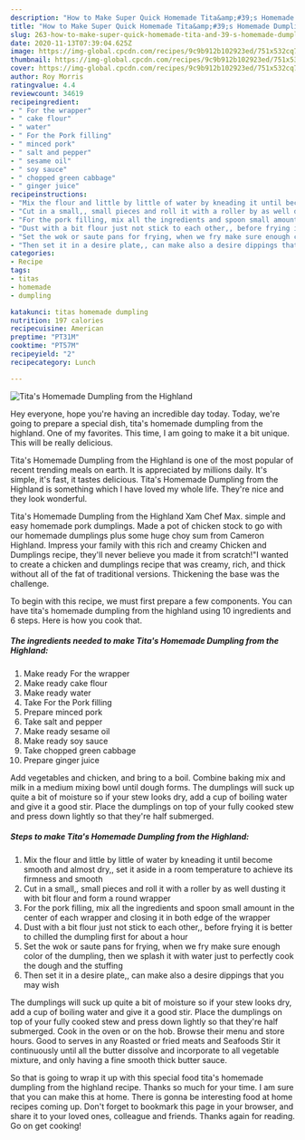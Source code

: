 ```yaml
---
description: "How to Make Super Quick Homemade Tita&amp;#39;s Homemade Dumpling from the Highland"
title: "How to Make Super Quick Homemade Tita&amp;#39;s Homemade Dumpling from the Highland"
slug: 263-how-to-make-super-quick-homemade-tita-and-39-s-homemade-dumpling-from-the-highland
date: 2020-11-13T07:39:04.625Z
image: https://img-global.cpcdn.com/recipes/9c9b912b102923ed/751x532cq70/titas-homemade-dumpling-from-the-highland-recipe-main-photo.jpg
thumbnail: https://img-global.cpcdn.com/recipes/9c9b912b102923ed/751x532cq70/titas-homemade-dumpling-from-the-highland-recipe-main-photo.jpg
cover: https://img-global.cpcdn.com/recipes/9c9b912b102923ed/751x532cq70/titas-homemade-dumpling-from-the-highland-recipe-main-photo.jpg
author: Roy Morris
ratingvalue: 4.4
reviewcount: 34619
recipeingredient:
- " For the wrapper"
- " cake flour"
- " water"
- " For the Pork filling"
- " minced pork"
- " salt and pepper"
- " sesame oil"
- " soy sauce"
- " chopped green cabbage"
- " ginger juice"
recipeinstructions:
- "Mix the flour and little by little of water by kneading it until become smooth and almost dry,, set it aside in a room temperature to achieve its firmness and smooth"
- "Cut in a small,, small pieces and roll it with a roller by as well dusting it with bit flour and form a round wrapper"
- "For the pork filling, mix all the ingredients and spoon small amount in the center of each wrapper and closing it in both edge of the wrapper"
- "Dust with a bit flour just not stick to each other,, before frying it is better to chilled the dumpling first for about a hour"
- "Set the wok or saute pans for frying, when we fry make sure enough color of the dumpling, then we splash it with water just to perfectly cook the dough and the stuffing"
- "Then set it in a desire plate,, can make also a desire dippings that you may wish"
categories:
- Recipe
tags:
- titas
- homemade
- dumpling

katakunci: titas homemade dumpling 
nutrition: 197 calories
recipecuisine: American
preptime: "PT31M"
cooktime: "PT57M"
recipeyield: "2"
recipecategory: Lunch

---
```



![Tita&#39;s Homemade Dumpling from the Highland](https://img-global.cpcdn.com/recipes/9c9b912b102923ed/751x532cq70/titas-homemade-dumpling-from-the-highland-recipe-main-photo.jpg)

Hey everyone, hope you're having an incredible day today. Today, we're going to prepare a special dish, tita&#39;s homemade dumpling from the highland. One of my favorites. This time, I am going to make it a bit unique. This will be really delicious.

Tita&#39;s Homemade Dumpling from the Highland is one of the most popular of recent trending meals on earth. It is appreciated by millions daily. It's simple, it's fast, it tastes delicious. Tita&#39;s Homemade Dumpling from the Highland is something which I have loved my whole life. They're nice and they look wonderful.

Tita&#39;s Homemade Dumpling from the Highland Xam Chef Max. simple and easy homemade pork dumplings. Made a pot of chicken stock to go with our homemade dumplings plus some huge choy sum from Cameron Highland. Impress your family with this rich and creamy Chicken and Dumplings recipe, they&#39;ll never believe you made it from scratch!&#34;I wanted to create a chicken and dumplings recipe that was creamy, rich, and thick without all of the fat of traditional versions. Thickening the base was the challenge.


To begin with this recipe, we must first prepare a few components. You can have tita&#39;s homemade dumpling from the highland using 10 ingredients and 6 steps. Here is how you cook that.

<!--inarticleads1-->

##### The ingredients needed to make Tita&#39;s Homemade Dumpling from the Highland:

1. Make ready  For the wrapper
1. Make ready  cake flour
1. Make ready  water
1. Take  For the Pork filling
1. Prepare  minced pork
1. Take  salt and pepper
1. Make ready  sesame oil
1. Make ready  soy sauce
1. Take  chopped green cabbage
1. Prepare  ginger juice


Add vegetables and chicken, and bring to a boil. Combine baking mix and milk in a medium mixing bowl until dough forms. The dumplings will suck up quite a bit of moisture so if your stew looks dry, add a cup of boiling water and give it a good stir. Place the dumplings on top of your fully cooked stew and press down lightly so that they&#39;re half submerged. 

<!--inarticleads2-->

##### Steps to make Tita&#39;s Homemade Dumpling from the Highland:

1. Mix the flour and little by little of water by kneading it until become smooth and almost dry,, set it aside in a room temperature to achieve its firmness and smooth
1. Cut in a small,, small pieces and roll it with a roller by as well dusting it with bit flour and form a round wrapper
1. For the pork filling, mix all the ingredients and spoon small amount in the center of each wrapper and closing it in both edge of the wrapper
1. Dust with a bit flour just not stick to each other,, before frying it is better to chilled the dumpling first for about a hour
1. Set the wok or saute pans for frying, when we fry make sure enough color of the dumpling, then we splash it with water just to perfectly cook the dough and the stuffing
1. Then set it in a desire plate,, can make also a desire dippings that you may wish


The dumplings will suck up quite a bit of moisture so if your stew looks dry, add a cup of boiling water and give it a good stir. Place the dumplings on top of your fully cooked stew and press down lightly so that they&#39;re half submerged. Cook in the oven or on the hob. Browse their menu and store hours. Good to serves in any Roasted or fried meats and Seafoods Stir it continuously until all the butter dissolve and incorporate to all vegetable mixture, and only having a fine smooth thick butter sauce. 

So that is going to wrap it up with this special food tita&#39;s homemade dumpling from the highland recipe. Thanks so much for your time. I am sure that you can make this at home. There is gonna be interesting food at home recipes coming up. Don't forget to bookmark this page in your browser, and share it to your loved ones, colleague and friends. Thanks again for reading. Go on get cooking!
